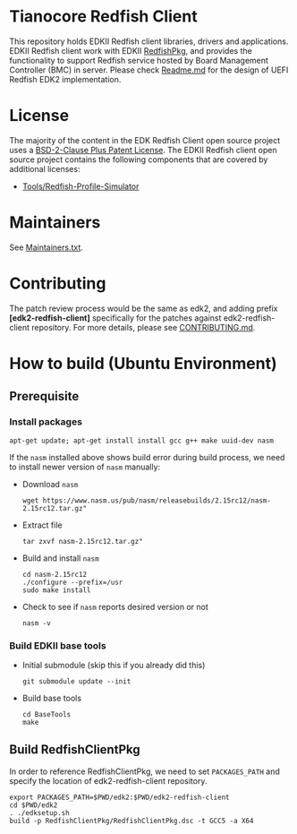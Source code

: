 # Tianocore Redfish Client
This repository holds EDKII Redfish client libraries, drivers and applications.
EDKII Redfish client work with EDKII [RedfishPkg](https://github.com/tianocore/edk2/tree/master/RedfishPkg),
and provides the functionality to support Redfish service hosted by Board Management Controller (BMC) in server.
Please check [Readme.md](https://github.com/tianocore/edk2/blob/master/RedfishPkg/Readme.md) for the design of
UEFI Redfish EDK2 implementation.

# License
The majority of the content in the EDK Redfish Client open source project uses a
[BSD-2-Clause Plus Patent License](LICENSE). The EDKII Redfish client open source project contains the following
components that are covered by additional licenses:

  - [Tools/Redfish-Profile-Simulator](Tools/Redfish-Profile-Simulator/LICENSE.md)

# Maintainers

See [Maintainers.txt](Maintainers.txt).

# Contributing

The patch review process would be the same as edk2, and adding prefix **[edk2-redfish-client]**
specifically for the patches against edk2-redfish-client repository. For more details, please
see [CONTRIBUTING.md](CONTRIBUTING.md).

# How to build (Ubuntu Environment)
## Prerequisite
### Install packages
```
apt-get update; apt-get install install gcc g++ make uuid-dev nasm
```
If the `nasm` installed above shows build error during build process, we need to install
newer version of `nasm` manually:
- Download `nasm`
  ```
  wget https://www.nasm.us/pub/nasm/releasebuilds/2.15rc12/nasm-2.15rc12.tar.gz"
  ```
- Extract file
  ```
  tar zxvf nasm-2.15rc12.tar.gz"
  ```
- Build and install `nasm`
  ```
  cd nasm-2.15rc12
  ./configure --prefix=/usr
  sudo make install
  ```
- Check to see if `nasm` reports desired version or not
  ```
  nasm -v
  ```
### Build EDKII base tools
- Initial submodule (skip this if you already did this)
  ```
  git submodule update --init
  ```
- Build base tools
  ```
  cd BaseTools
  make
  ```
## Build RedfishClientPkg
In order to reference RedfishClientPkg, we need to set `PACKAGES_PATH` and specify the location
of edk2-redfish-client repository.
```
export PACKAGES_PATH=$PWD/edk2:$PWD/edk2-redfish-client
cd $PWD/edk2
. ./edksetup.sh
build -p RedfishClientPkg/RedfishClientPkg.dsc -t GCC5 -a X64
```
